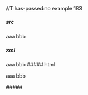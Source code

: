 //T has-passed:no
example 183
##### src
  aaa
 bbb
##### xml
<?xml version="1.0" encoding="UTF-8"?>
<!DOCTYPE document SYSTEM "CommonMark.dtd">
<document xmlns="http://commonmark.org/xml/1.0">
  <paragraph>
    <text>aaa</text>
    <softbreak />
    <text>bbb</text>
  </paragraph>
</document>
##### html
<p>aaa
bbb</p>
#####

